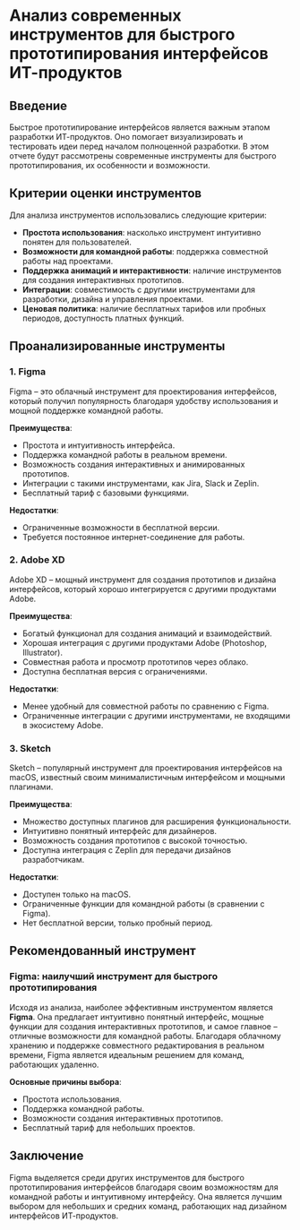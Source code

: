 # Анализ современных инструментов для быстрого прототипирования интерфейсов ИТ-продуктов

## Введение
Быстрое прототипирование интерфейсов является важным этапом разработки ИТ-продуктов. Оно помогает визуализировать и тестировать идеи перед началом полноценной разработки. В этом отчете будут рассмотрены современные инструменты для быстрого прототипирования, их особенности и возможности.

## Критерии оценки инструментов
Для анализа инструментов использовались следующие критерии:
- **Простота использования**: насколько инструмент интуитивно понятен для пользователей.
- **Возможности для командной работы**: поддержка совместной работы над проектами.
- **Поддержка анимаций и интерактивности**: наличие инструментов для создания интерактивных прототипов.
- **Интеграции**: совместимость с другими инструментами для разработки, дизайна и управления проектами.
- **Ценовая политика**: наличие бесплатных тарифов или пробных периодов, доступность платных функций.

## Проанализированные инструменты

### 1. **Figma**
Figma – это облачный инструмент для проектирования интерфейсов, который получил популярность благодаря удобству использования и мощной поддержке командной работы.

**Преимущества**:
- Простота и интуитивность интерфейса.
- Поддержка командной работы в реальном времени.
- Возможность создания интерактивных и анимированных прототипов.
- Интеграции с такими инструментами, как Jira, Slack и Zeplin.
- Бесплатный тариф с базовыми функциями.

**Недостатки**:
- Ограниченные возможности в бесплатной версии.
- Требуется постоянное интернет-соединение для работы.

### 2. **Adobe XD**
Adobe XD – мощный инструмент для создания прототипов и дизайна интерфейсов, который хорошо интегрируется с другими продуктами Adobe.

**Преимущества**:
- Богатый функционал для создания анимаций и взаимодействий.
- Хорошая интеграция с другими продуктами Adobe (Photoshop, Illustrator).
- Совместная работа и просмотр прототипов через облако.
- Доступна бесплатная версия с ограничениями.

**Недостатки**:
- Менее удобный для совместной работы по сравнению с Figma.
- Ограниченные интеграции с другими инструментами, не входящими в экосистему Adobe.

### 3. **Sketch**
Sketch – популярный инструмент для проектирования интерфейсов на macOS, известный своим минималистичным интерфейсом и мощными плагинами.

**Преимущества**:
- Множество доступных плагинов для расширения функциональности.
- Интуитивно понятный интерфейс для дизайнеров.
- Возможность создания прототипов с высокой точностью.
- Доступна интеграция с Zeplin для передачи дизайнов разработчикам.

**Недостатки**:
- Доступен только на macOS.
- Ограниченные функции для командной работы (в сравнении с Figma).
- Нет бесплатной версии, только пробный период.

## Рекомендованный инструмент

### **Figma**: наилучший инструмент для быстрого прототипирования
Исходя из анализа, наиболее эффективным инструментом является **Figma**. Она предлагает интуитивно понятный интерфейс, мощные функции для создания интерактивных прототипов, и самое главное – отличные возможности для командной работы. Благодаря облачному хранению и поддержке совместного редактирования в реальном времени, Figma является идеальным решением для команд, работающих удаленно.

**Основные причины выбора**:
- Простота использования.
- Поддержка командной работы.
- Возможности создания интерактивных прототипов.
- Бесплатный тариф для небольших проектов.

## Заключение
Figma выделяется среди других инструментов для быстрого прототипирования интерфейсов благодаря своим возможностям для командной работы и интуитивному интерфейсу. Она является лучшим выбором для небольших и средних команд, работающих над дизайном интерфейсов ИТ-продуктов.
